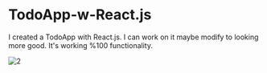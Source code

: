 # TodoApp-w-React.js
I created a TodoApp with React.js. I can work on it maybe modify to looking more good. It's working %100 functionality.

![2](https://user-images.githubusercontent.com/59180837/206900745-3013ea60-b161-4c8f-842a-1f2384af4449.JPG)
